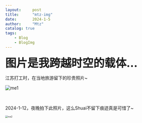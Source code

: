 ```yaml
---
layout:     post
title:      "mtz-img"
date:       2024-1-5
author:     "Mtz"
catalog: true
tags:
    - Blog
    - BlogImg
---
```


<span style="font-size: 2.5em; font-weight: bold;">图片是我跨越时空的载体...</span>



江苏打工时，在当地旅游留下的珍贵照片~



![me1](https://telegraph-image-a8w.pages.dev/file/879e85355e17439b18762.jpg)



<br/>

2024-1-12，夜晚拍下此照片，这么Shuai不留下痕迹真是可惜了~

<img src="https://telegraph-image-a8w.pages.dev/file/2d8edadd9a07a937eb6e9.jpg" alt="me2" style="zoom:50%;" />

